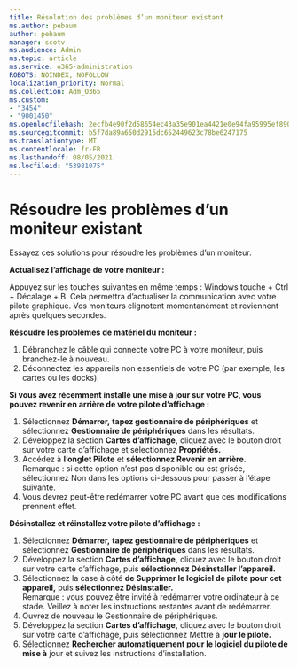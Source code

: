 ```yaml
---
title: Résolution des problèmes d’un moniteur existant
ms.author: pebaum
author: pebaum
manager: scotv
ms.audience: Admin
ms.topic: article
ms.service: o365-administration
ROBOTS: NOINDEX, NOFOLLOW
localization_priority: Normal
ms.collection: Adm_O365
ms.custom:
- "3454"
- "9001450"
ms.openlocfilehash: 2ecfb4e90f2d58654ec43a35e901ea4421e0e94fa95995ef890abc8af2d99ec7
ms.sourcegitcommit: b5f7da89a650d2915dc652449623c78be6247175
ms.translationtype: MT
ms.contentlocale: fr-FR
ms.lasthandoff: 08/05/2021
ms.locfileid: "53981075"
---
```

# <a name="troubleshoot-an-existing-monitor"></a>Résoudre les problèmes d’un moniteur existant

Essayez ces solutions pour résoudre les problèmes d’un moniteur. 

**Actualisez l’affichage de votre moniteur :**

Appuyez sur les touches suivantes en même temps : Windows touche + Ctrl + Décalage + B. Cela permettra d’actualiser la communication avec votre pilote graphique. Vos moniteurs clignotent momentanément et reviennent après quelques secondes.

**Résoudre les problèmes de matériel du moniteur :**

1. Débranchez le câble qui connecte votre PC à votre moniteur, puis branchez-le à nouveau.
2. Déconnectez les appareils non essentiels de votre PC (par exemple, les cartes ou les docks).

**Si vous avez récemment installé une mise à jour sur votre PC, vous pouvez revenir en arrière de votre pilote d’affichage :**

1. Sélectionnez **Démarrer,** **tapez gestionnaire de périphériques** et sélectionnez **Gestionnaire de périphériques** dans les résultats.
2. Développez la section **Cartes d’affichage,** cliquez avec le bouton droit sur votre carte d’affichage et sélectionnez **Propriétés.**
3. Accédez à **l’onglet Pilote** et **sélectionnez Revenir en arrière.** <br>
Remarque : si cette option n’est pas  disponible ou est grisée, sélectionnez Non dans les options ci-dessous pour passer à l’étape suivante.
4. Vous devrez peut-être redémarrer votre PC avant que ces modifications prennent effet.

**Désinstallez et réinstallez votre pilote d’affichage :**

1. Sélectionnez **Démarrer,** **tapez gestionnaire de périphériques** et sélectionnez **Gestionnaire de périphériques** dans les résultats.
2. Développez la section **Cartes d’affichage,** cliquez avec le bouton droit sur votre carte d’affichage, puis **sélectionnez Désinstaller l’appareil.** 
3. Sélectionnez la case à côté **de Supprimer le logiciel de pilote pour cet appareil,** puis **sélectionnez Désinstaller.**<br>
Remarque : vous pouvez être invité à redémarrer votre ordinateur à ce stade. Veillez à noter les instructions restantes avant de redémarrer.
4. Ouvrez de nouveau le Gestionnaire de périphériques.
5. Développez la section **Cartes d’affichage,** cliquez avec le bouton droit sur votre carte d’affichage, puis sélectionnez Mettre à **jour le pilote.**
6. Sélectionnez **Rechercher automatiquement pour le logiciel du pilote de mise à** jour et suivez les instructions d’installation.